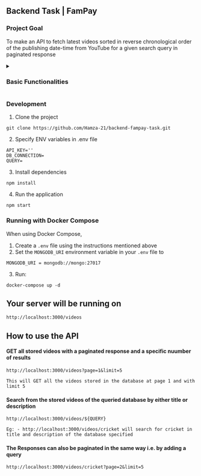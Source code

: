## Backend Task | FamPay

### Project Goal

To make an API to fetch latest videos sorted in reverse chronological order of the publishing date-time from YouTube for a given search query in paginated response

<details>
  <summary> <h3> Basic Functionalities </h3> </summary>

- Cron Job to constantly fetch data in the background every minute
- GET API, `/videos` for fetching videos supporting options like sorting, fuzzy searching and pagination
- Search API which also supports fuzzy matching for situations like `How to make a tea?` matched with `tea how`
- Dashboard to access the videos with options to filter and search
</details>

### Development

1. Clone the project

`git clone https://github.com/Hamza-21/backend-fampay-task.git`

2. Specify ENV variables in .env file

```
API_KEY=''
DB_CONNECTION=
QUERY=
```

3. Install dependencies

`npm install`

4. Run the application

`npm start`

### Running with Docker Compose

When using Docker Compose, 

1. Create a `.env` file using the instructions mentioned above
2. Set the `MONGODB_URI` environment variable in your `.env` file to

```
MONGODB_URI = mongodb://mongo:27017
```
3. Run:

```
docker-compose up -d
```
## Your server will be running on 
```
http://localhost:3000/videos
```

## How to use the API

#### GET all stored videos with a paginated response and a specific nuumber of results
```
http://localhost:3000/videos?page=1&limit=5

This will GET all the videos stored in the database at page 1 and with limit 5
```

#### Search from the stored videos of the queried database by either title or description
```
http://localhost:3000/videos/${QUERY}

Eg: - http://localhost:3000/videos/cricket will search for cricket in title and description of the database specified
```

#### The Responses can also be paginated in the same way i.e. by adding a query 

```
http://localhost:3000/videos/cricket?page=2&limit=5
```
